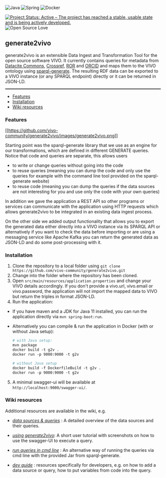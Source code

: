 ![Java](https://img.shields.io/badge/java-%23ED8B00.svg?style=for-the-badge&logo=java&logoColor=white)
![Spring](https://img.shields.io/badge/spring-%236DB33F.svg?style=for-the-badge&logo=spring&logoColor=white)
![Docker](https://img.shields.io/badge/docker-%230db7ed.svg?style=for-the-badge&logo=docker&logoColor=white)

[![Project Status: Active – The project has reached a stable, usable state and is being actively developed.](https://www.repostatus.org/badges/latest/active.svg)](https://www.repostatus.org/#active)
![Open Source Love](https://badges.frapsoft.com/os/v3/open-source.svg?v=102)

## generate2vivo
generate2vivo is an extensible Data Ingest and Transformation Tool for the open source software VIVO.
It currently contains queries for metadata from [Datacite Commons](https://commons.datacite.org/), [Crossref](https://www.crossref.org/), [ROR](https://ror.org/) and [ORCID](https://orcid.org/)
and maps them to the VIVO ontology using [sparql-generate](https://ci.mines-stetienne.fr/sparql-generate/index.html).
The resulting RDF data can be exported to a VIVO instance (or any SPARQL endpoint) directly or it can be returned in JSON-LD.

<hr style="border:1px solid gray"> </hr>

- [Features](#features)
- [Installation](#installation)
- [Wiki resources](#wiki-resources)


### Features
[[https://github.com/vivo-community/generate2vivo/images/generate2vivo.png]]

Starting point was the sparql-generate library that we use as an engine for our transformations, which are
defined in different GENERATE queries. \
Notice that code and queries are separate, this allows users
* to write or change queries without going into the code
* to reuse queries (meaning you can dump the code and only use the queries for example with the command line
  tool provided on the sparql-generate website)
* to reuse code (meaning you can dump the queries if the data sources are not interesting for you and use only the code with your own queries)


In addition we gave the application a REST API so other programs or services can communicate with the application using HTTP requests which allows generate2vivo to be integrated in an existing data ingest process.


On the other side we added output functionality that allows you to export the generated data either directly into a VIVO instance via its SPARQL API or alternatively if you want to check the data before importing or are using a messaging service like Apache Kafka you can return the generated data as
JSON-LD and do some post-processing with it.


### Installation
1. Clone the repository to a local folder using `git clone https://github.com/vivo-community/generate2vivo.git`
2. Change into the folder where the repository has been cloned.
3. Open `src/main/resources/application.properties` and change your VIVO details accordingly.
   If you don't provide a vivo.url, vivo.email or vivo.password, the application will not import the mapped data to VIVO but return the triples in format JSON-LD.
3. Run the application:
* If you have maven and a JDK for Java 11 installed, you can run the application directly via `mvn spring-boot:run`.

* Alternatively you can compile & run the application in Docker (with or without Java setup):
  ```dockerfile
  # with Java setup:
  mvn package
  docker build -t g2v .
  docker run -p 9000:9000 -t g2v
  
  # without Java setup
  docker build -f DockerfileBuild -t g2v .
  docker run -p 9000:9000 -t g2v

5. A minimal swagger-ui will be available at `http://localhost:9000/swagger-ui/`.

### Wiki resources
Additional resources are available in the wiki, e.g.

* _[data sources & queries](https://github.com/vivo-community/generate2vivo/wiki/data-sources-&-queries)_ :
A detailed overview of the data sources and their queries.

* _[using generate2vivo](https://github.com/vivo-community/generate2vivo/wiki/using-generate2vivo)_: A short user tutorial with screenshots on how to use the swagger-UI to execute a query.

* _[run queries in cmd line](https://github.com/vivo-community/generate2vivo/wiki/install-&-run#run-in-command-line)_ :
  An alternative way of running the queries via cmd line with the provided Jar from sparql-generate.

* _[dev guide](https://github.com/vivo-community/generate2vivo/wiki/dev-guide)_ : resources specifically for developers, e.g. on how to add a data source or query, how to put variables from code into the query.